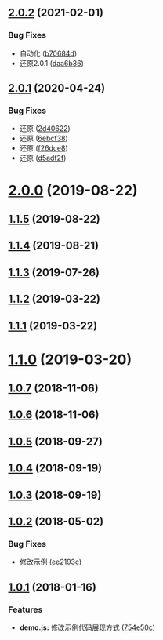 ## [2.0.2](https://github.com/tinper-bee/bee-dnd/compare/v2.0.1...v2.0.2) (2021-02-01)


### Bug Fixes

* 自动化 ([b70684d](https://github.com/tinper-bee/bee-dnd/commit/b70684d8f263e58afefed99838893baf1cd0df52))
* 还原2.0.1 ([daa6b36](https://github.com/tinper-bee/bee-dnd/commit/daa6b36b317ee2ceed0cb5ad84439452963d3162))



## [2.0.1](https://github.com/tinper-bee/bee-dnd/compare/v3.0.1...v2.0.1) (2020-04-24)


### Bug Fixes

* 还原 ([2d40622](https://github.com/tinper-bee/bee-dnd/commit/2d40622d16e3b36eff332ae26a0ef1b54333bab9))
* 还原 ([6ebcf38](https://github.com/tinper-bee/bee-dnd/commit/6ebcf38b91fa8e5811d7f4e44ac6e6ac3cb480e4))
* 还原 ([f26dce8](https://github.com/tinper-bee/bee-dnd/commit/f26dce856897928c57cd9545726eabf8d29cf7fd))
* 还原 ([d5adf2f](https://github.com/tinper-bee/bee-dnd/commit/d5adf2f1c5e393401e0c765b27ec31cd6773ff02))


<a name="2.0.0"></a>
# [2.0.0](https://github.com/tinper-bee/bee-dnd/compare/v1.1.5...v2.0.0) (2019-08-22)



<a name="1.1.5"></a>
## [1.1.5](https://github.com/tinper-bee/bee-dnd/compare/v1.1.4...v1.1.5) (2019-08-22)



<a name="1.1.4"></a>
## [1.1.4](https://github.com/tinper-bee/bee-dnd/compare/v1.1.3...v1.1.4) (2019-08-21)



<a name="1.1.3"></a>
## [1.1.3](https://github.com/tinper-bee/bee-dnd/compare/v1.1.2...v1.1.3) (2019-07-26)



<a name="1.1.2"></a>
## [1.1.2](https://github.com/tinper-bee/bee-dnd/compare/v1.1.1...v1.1.2) (2019-03-22)



<a name="1.1.1"></a>
## [1.1.1](https://github.com/tinper-bee/bee-dnd/compare/v1.1.0...v1.1.1) (2019-03-22)



<a name="1.1.0"></a>
# [1.1.0](https://github.com/tinper-bee/bee-dnd/compare/v1.0.7...v1.1.0) (2019-03-20)



<a name="1.0.7"></a>
## [1.0.7](https://github.com/tinper-bee/bee-dnd/compare/v1.0.6...v1.0.7) (2018-11-06)



<a name="1.0.6"></a>
## [1.0.6](https://github.com/tinper-bee/bee-dnd/compare/v1.0.5...v1.0.6) (2018-11-06)



<a name="1.0.5"></a>
## [1.0.5](https://github.com/tinper-bee/bee-dnd/compare/v1.0.4...v1.0.5) (2018-09-27)



<a name="1.0.4"></a>
## [1.0.4](https://github.com/tinper-bee/bee-dnd/compare/v1.0.3...v1.0.4) (2018-09-19)



<a name="1.0.3"></a>
## [1.0.3](https://github.com/tinper-bee/bee-dnd/compare/v1.0.2...v1.0.3) (2018-09-19)



<a name="1.0.2"></a>
## [1.0.2](https://github.com/tinper-bee/bee-dnd/compare/v1.0.1...v1.0.2) (2018-05-02)


### Bug Fixes

* 修改示例 ([ee2193c](https://github.com/tinper-bee/bee-dnd/commit/ee2193c))



<a name="1.0.1"></a>
## [1.0.1](https://github.com/tinper-bee/bee-dnd/compare/754e50c...v1.0.1) (2018-01-16)


### Features

* **demo.js:** 修改示例代码展现方式 ([754e50c](https://github.com/tinper-bee/bee-dnd/commit/754e50c))



